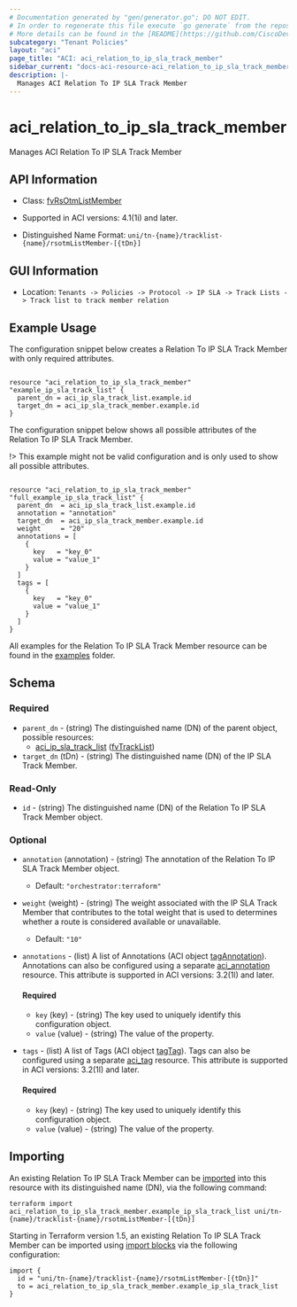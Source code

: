 ```yaml
---
# Documentation generated by "gen/generator.go"; DO NOT EDIT.
# In order to regenerate this file execute `go generate` from the repository root.
# More details can be found in the [README](https://github.com/CiscoDevNet/terraform-provider-aci/blob/master/README.md).
subcategory: "Tenant Policies"
layout: "aci"
page_title: "ACI: aci_relation_to_ip_sla_track_member"
sidebar_current: "docs-aci-resource-aci_relation_to_ip_sla_track_member"
description: |-
  Manages ACI Relation To IP SLA Track Member
---
```


# aci_relation_to_ip_sla_track_member #

Manages ACI Relation To IP SLA Track Member



## API Information ##

* Class: [fvRsOtmListMember](https://pubhub.devnetcloud.com/media/model-doc-latest/docs/app/index.html#/objects/fvRsOtmListMember/overview)

* Supported in ACI versions: 4.1(1i) and later.

* Distinguished Name Format: `uni/tn-{name}/tracklist-{name}/rsotmListMember-[{tDn}]`

## GUI Information ##

* Location: `Tenants -> Policies -> Protocol -> IP SLA -> Track Lists -> Track list to track member relation`

## Example Usage ##

The configuration snippet below creates a Relation To IP SLA Track Member with only required attributes.

```hcl

resource "aci_relation_to_ip_sla_track_member" "example_ip_sla_track_list" {
  parent_dn = aci_ip_sla_track_list.example.id
  target_dn = aci_ip_sla_track_member.example.id
}

```
The configuration snippet below shows all possible attributes of the Relation To IP SLA Track Member.

!> This example might not be valid configuration and is only used to show all possible attributes.

```hcl

resource "aci_relation_to_ip_sla_track_member" "full_example_ip_sla_track_list" {
  parent_dn  = aci_ip_sla_track_list.example.id
  annotation = "annotation"
  target_dn  = aci_ip_sla_track_member.example.id
  weight     = "20"
  annotations = [
    {
      key   = "key_0"
      value = "value_1"
    }
  ]
  tags = [
    {
      key   = "key_0"
      value = "value_1"
    }
  ]
}

```

All examples for the Relation To IP SLA Track Member resource can be found in the [examples](https://github.com/CiscoDevNet/terraform-provider-aci/tree/master/examples/resources/aci_relation_to_ip_sla_track_member) folder.

## Schema ##

### Required ###

* `parent_dn` - (string) The distinguished name (DN) of the parent object, possible resources:
  - [aci_ip_sla_track_list](https://registry.terraform.io/providers/CiscoDevNet/aci/latest/docs/resources/ip_sla_track_list) ([fvTrackList](https://pubhub.devnetcloud.com/media/model-doc-latest/docs/app/index.html#/objects/fvTrackList/overview))
* `target_dn` (tDn) - (string) The distinguished name (DN) of the IP SLA Track Member.

### Read-Only ###

* `id` - (string) The distinguished name (DN) of the Relation To IP SLA Track Member object.

### Optional ###

* `annotation` (annotation) - (string) The annotation of the Relation To IP SLA Track Member object.
  - Default: `"orchestrator:terraform"`
* `weight` (weight) - (string) The weight associated with the IP SLA Track Member that contributes to the total weight that is used to determines whether a route is considered available or unavailable.
  - Default: `"10"`
* `annotations` - (list) A list of Annotations (ACI object [tagAnnotation](https://pubhub.devnetcloud.com/media/model-doc-latest/docs/app/index.html#/objects/tagAnnotation/overview)). Annotations can also be configured using a separate [aci_annotation](https://registry.terraform.io/providers/CiscoDevNet/aci/latest/docs/resources/annotation) resource. This attribute is supported in ACI versions: 3.2(1l) and later.
  #### Required ####
  
    * `key` (key) - (string) The key used to uniquely identify this configuration object.
    * `value` (value) - (string) The value of the property.
* `tags` - (list) A list of Tags (ACI object [tagTag](https://pubhub.devnetcloud.com/media/model-doc-latest/docs/app/index.html#/objects/tagTag/overview)). Tags can also be configured using a separate [aci_tag](https://registry.terraform.io/providers/CiscoDevNet/aci/latest/docs/resources/tag) resource. This attribute is supported in ACI versions: 3.2(1l) and later.
  #### Required ####
  
    * `key` (key) - (string) The key used to uniquely identify this configuration object.
    * `value` (value) - (string) The value of the property.

## Importing

An existing Relation To IP SLA Track Member can be [imported](https://www.terraform.io/docs/import/index.html) into this resource with its distinguished name (DN), via the following command:

```
terraform import aci_relation_to_ip_sla_track_member.example_ip_sla_track_list uni/tn-{name}/tracklist-{name}/rsotmListMember-[{tDn}]
```

Starting in Terraform version 1.5, an existing Relation To IP SLA Track Member can be imported
using [import blocks](https://developer.hashicorp.com/terraform/language/import) via the following configuration:

```
import {
  id = "uni/tn-{name}/tracklist-{name}/rsotmListMember-[{tDn}]"
  to = aci_relation_to_ip_sla_track_member.example_ip_sla_track_list
}
```

